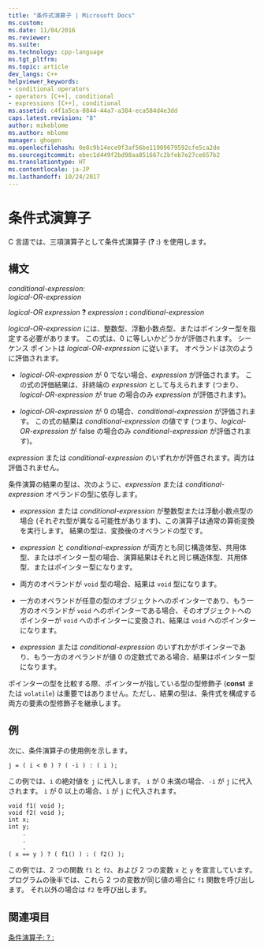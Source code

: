 ```yaml
---
title: "条件式演算子 | Microsoft Docs"
ms.custom: 
ms.date: 11/04/2016
ms.reviewer: 
ms.suite: 
ms.technology: cpp-language
ms.tgt_pltfrm: 
ms.topic: article
dev_langs: C++
helpviewer_keywords:
- conditional operators
- operators [C++], conditional
- expressions [C++], conditional
ms.assetid: c4f1a5ca-0844-44a7-a384-eca584d4e3dd
caps.latest.revision: "8"
author: mikeblome
ms.author: mblome
manager: ghogen
ms.openlocfilehash: 0e8c9b14ece9f3af56be11909679592cfe5ca2de
ms.sourcegitcommit: ebec1d449f2bd98aa851667c2bfeb7e27ce657b2
ms.translationtype: HT
ms.contentlocale: ja-JP
ms.lasthandoff: 10/24/2017
---
```

# <a name="conditional-expression-operator"></a>条件式演算子
C 言語では、三項演算子として条件式演算子 (**? :**) を使用します。  
  
## <a name="syntax"></a>構文  
 *conditional-expression*:  
 *logical-OR-expression*  
  
 *logical-OR expression*  **?**  *expression*  **:**  *conditional-expression*  
  
 *logical-OR-expression* には、整数型、浮動小数点型、またはポインター型を指定する必要があります。 この式は、0 に等しいかどうかが評価されます。 シーケンス ポイントは *logical-OR-expression* に従います。 オペランドは次のように評価されます。  
  
-   *logical-OR-expression* が 0 でない場合、*expression* が評価されます。 この式の評価結果は、非終端の *expression* として与えられます  (つまり、*logical-OR-expression* が true の場合のみ *expression* が評価されます)。  
  
-   *logical-OR-expression* が 0 の場合、*conditional-expression* が評価されます。 この式の結果は *conditional-expression* の値です  (つまり、*logical-OR-expression* が false の場合のみ *conditional-expression* が評価されます)。  
  
 *expression* または *conditional-expression* のいずれかが評価されます。両方は評価されません。  
  
 条件演算の結果の型は、次のように、*expression* または *conditional-expression* オペランドの型に依存します。  
  
-   *expression* または *conditional-expression* が整数型または浮動小数点型の場合 (それぞれ型が異なる可能性があります)、この演算子は通常の算術変換を実行します。 結果の型は、変換後のオペランドの型です。  
  
-   *expression* と *conditional-expression* が両方とも同じ構造体型、共用体型、またはポインター型の場合、演算結果はそれと同じ構造体型、共用体型、またはポインター型になります。  
  
-   両方のオペランドが `void` 型の場合、結果は `void` 型になります。  
  
-   一方のオペランドが任意の型のオブジェクトへのポインターであり、もう一方のオペランドが `void` へのポインターである場合、そのオブジェクトへのポインターが `void` へのポインターに変換され、結果は `void` へのポインターになります。  
  
-   *expression* または *conditional-expression* のいずれかがポインターであり、もう一方のオペランドが値 0 の定数式である場合、結果はポインター型になります。  
  
 ポインターの型を比較する際、ポインターが指している型の型修飾子 (**const** または `volatile`) は重要ではありません。ただし、結果の型は、条件式を構成する両方の要素の型修飾子を継承します。  
  
## <a name="examples"></a>例  
 次に、条件演算子の使用例を示します。  
  
```  
j = ( i < 0 ) ? ( -i ) : ( i );  
```  
  
 この例では、`i` の絶対値を `j` に代入します。 `i` が 0 未満の場合、`-i` が `j` に代入されます。 `i` が 0 以上の場合、`i` が `j` に代入されます。  
  
```  
void f1( void );  
void f2( void );  
int x;  
int y;  
    .  
    .  
    .  
( x == y ) ? ( f1() ) : ( f2() );  
```  
  
 この例では、2 つの関数 `f1` と `f2`、および 2 つの変数 `x` と `y` を宣言しています。 プログラムの後半では、これら 2 つの変数が同じ値の場合に `f1` 関数を呼び出します。 それ以外の場合は `f2` を呼び出します。  
  
## <a name="see-also"></a>関連項目  
 [条件演算子: ? :](../cpp/conditional-operator-q.md)